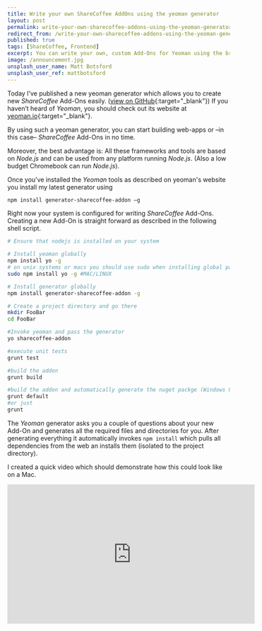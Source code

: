 ```yaml
---
title: Write your own ShareCoffee AddOns using the yeoman generator
layout: post
permalink: write-your-own-sharecoffee-addons-using-the-yeoman-generator
redirect_from: /write-your-own-sharecoffee-addons-using-the-yeoman-generator-9c251fe25a6c
published: true
tags: [ShareCoffee, Frontend]
excerpt: You can write your own, custom Add-Ons for Yeoman using the brand new sharecoffee-addon generator. Get started with ShareCoffee Add-Ons now.
image: /announcement.jpg
unsplash_user_name: Matt Botsford
unsplash_user_ref: mattbotsford
---
```


Today I’ve published a new yeoman generator which allows you to create new *ShareCoffee* Add-Ons easily. ([view on GitHub](https://github.com/ThorstenHans/generator-sharecoffee-addon){:target="_blank"}) If you haven’t heard of *Yeoman*, you should check out its website at [yeoman.io](http://yeoman.io){:target="_blank"}.

By using such a yeoman generator, you can start building web-apps or –in this case– *ShareCoffee* Add-Ons in no time.

Moreover, the best advantage is: All these frameworks and tools are based on *Node.js* and can be used from any platform running *Node.js*. (Also a low budget Chromebook can run *Node.js*).

Once you’ve installed the *Yeoman* tools as described on yeoman's website you install my latest generator using

```bash
npm install generator-sharecoffee-addon –g

```

Right now your system is configured for writing *ShareCoffee* Add-Ons. Creating a new Add-On is straight forward as described in the following shell script.

```bash
# Ensure that nodejs is installed on your system

# Install yeoman globally
npm install yo -g
# on unix systems or macs you should use sudo when installing global packages
sudo npm install yo -g #MAC/LINUX

# Install generator globally
npm install generator-sharecoffee-addon -g

# Create a project directory and go there
mkdir FooBar
cd FooBar

#Invoke yeoman and pass the generator
yo sharecoffee-addon

#execute unit tests
grunt test

#build the addon
grunt build

#build the addon and automatically generate the nuget packge (Windows Only)
grunt default
#or just
grunt

```

The *Yeoman* generator asks you a couple of questions about your new Add-On and generates all the required files and directories for you. After generating everything it automatically invokes `npm install` which pulls all dependencies from the web an installs them (isolated to the project directory).

I created a quick video which should demonstrate how this could look like on a Mac.

<iframe width="560" height="315" src="https://www.youtube.com/embed/NpNC2SWSxJg" frameborder="0" allow="accelerometer; autoplay; encrypted-media; gyroscope; picture-in-picture" allowfullscreen></iframe>


